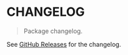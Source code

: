 # CHANGELOG

> Package changelog.

See [GitHub Releases](https://github.com/stdlib-js/simulate-iter/releases) for the changelog.